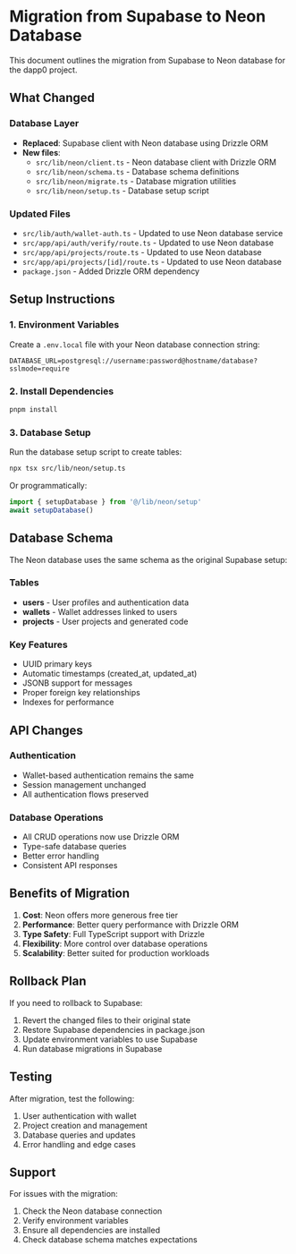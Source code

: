 # Migration from Supabase to Neon Database

This document outlines the migration from Supabase to Neon database for the dapp0 project.

## What Changed

### Database Layer
- **Replaced**: Supabase client with Neon database using Drizzle ORM
- **New files**:
  - `src/lib/neon/client.ts` - Neon database client with Drizzle ORM
  - `src/lib/neon/schema.ts` - Database schema definitions
  - `src/lib/neon/migrate.ts` - Database migration utilities
  - `src/lib/neon/setup.ts` - Database setup script

### Updated Files
- `src/lib/auth/wallet-auth.ts` - Updated to use Neon database service
- `src/app/api/auth/verify/route.ts` - Updated to use Neon database
- `src/app/api/projects/route.ts` - Updated to use Neon database
- `src/app/api/projects/[id]/route.ts` - Updated to use Neon database
- `package.json` - Added Drizzle ORM dependency

## Setup Instructions

### 1. Environment Variables
Create a `.env.local` file with your Neon database connection string:

```env
DATABASE_URL=postgresql://username:password@hostname/database?sslmode=require
```

### 2. Install Dependencies
```bash
pnpm install
```

### 3. Database Setup
Run the database setup script to create tables:

```bash
npx tsx src/lib/neon/setup.ts
```

Or programmatically:
```typescript
import { setupDatabase } from '@/lib/neon/setup'
await setupDatabase()
```

## Database Schema

The Neon database uses the same schema as the original Supabase setup:

### Tables
- **users** - User profiles and authentication data
- **wallets** - Wallet addresses linked to users
- **projects** - User projects and generated code

### Key Features
- UUID primary keys
- Automatic timestamps (created_at, updated_at)
- JSONB support for messages
- Proper foreign key relationships
- Indexes for performance

## API Changes

### Authentication
- Wallet-based authentication remains the same
- Session management unchanged
- All authentication flows preserved

### Database Operations
- All CRUD operations now use Drizzle ORM
- Type-safe database queries
- Better error handling
- Consistent API responses

## Benefits of Migration

1. **Cost**: Neon offers more generous free tier
2. **Performance**: Better query performance with Drizzle ORM
3. **Type Safety**: Full TypeScript support with Drizzle
4. **Flexibility**: More control over database operations
5. **Scalability**: Better suited for production workloads

## Rollback Plan

If you need to rollback to Supabase:

1. Revert the changed files to their original state
2. Restore Supabase dependencies in package.json
3. Update environment variables to use Supabase
4. Run database migrations in Supabase

## Testing

After migration, test the following:

1. User authentication with wallet
2. Project creation and management
3. Database queries and updates
4. Error handling and edge cases

## Support

For issues with the migration:
1. Check the Neon database connection
2. Verify environment variables
3. Ensure all dependencies are installed
4. Check database schema matches expectations
